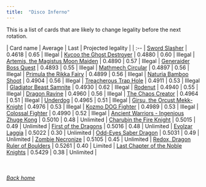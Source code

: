 ```yaml
---
title:  "Disco Inferno"
---
```


This is a list of cards that are likely to change legality before the next rotation.

| Card name | Average | Last | Projected legality |
| :-- |
[Sword Slasher](https://db.ygoprodeck.com/card/?search=Sword%20Slasher) | 0.4618 | 0.65 | Illegal |
[Kycoo the Ghost Destroyer](https://db.ygoprodeck.com/card/?search=Kycoo%20the%20Ghost%20Destroyer) | 0.4880 | 0.60 | Illegal |
[Artemis, the Magistus Moon Maiden](https://db.ygoprodeck.com/card/?search=Artemis,%20the%20Magistus%20Moon%20Maiden) | 0.4890 | 0.57 | Illegal |
[Generaider Boss Quest](https://db.ygoprodeck.com/card/?search=Generaider%20Boss%20Quest) | 0.4893 | 0.55 | Illegal |
[Mathmech Circular](https://db.ygoprodeck.com/card/?search=Mathmech%20Circular) | 0.4897 | 0.56 | Illegal |
[Primula the Rikka Fairy](https://db.ygoprodeck.com/card/?search=Primula%20the%20Rikka%20Fairy) | 0.4899 | 0.56 | Illegal |
[Naturia Bamboo Shoot](https://db.ygoprodeck.com/card/?search=Naturia%20Bamboo%20Shoot) | 0.4904 | 0.56 | Illegal |
[Treacherous Trap Hole](https://db.ygoprodeck.com/card/?search=Treacherous%20Trap%20Hole) | 0.4911 | 0.53 | Illegal |
[Gladiator Beast Samnite](https://db.ygoprodeck.com/card/?search=Gladiator%20Beast%20Samnite) | 0.4930 | 0.62 | Illegal |
[Rodenut](https://db.ygoprodeck.com/card/?search=Rodenut) | 0.4940 | 0.55 | Illegal |
[Dragon Ravine](https://db.ygoprodeck.com/card/?search=Dragon%20Ravine) | 0.4960 | 0.56 | Illegal |
[The Chaos Creator](https://db.ygoprodeck.com/card/?search=The%20Chaos%20Creator) | 0.4964 | 0.51 | Illegal |
[Underdog](https://db.ygoprodeck.com/card/?search=Underdog) | 0.4965 | 0.51 | Illegal |
[Girsu, the Orcust Mekk-Knight](https://db.ygoprodeck.com/card/?search=Girsu,%20the%20Orcust%20Mekk-Knight) | 0.4976 | 0.53 | Illegal |
[Kozmo DOG Fighter](https://db.ygoprodeck.com/card/?search=Kozmo%20DOG%20Fighter) | 0.4989 | 0.53 | Illegal |
[Colossal Fighter](https://db.ygoprodeck.com/card/?search=Colossal%20Fighter) | 0.4990 | 0.52 | Illegal |
[Ancient Warriors - Ingenious Zhuge Kong](https://db.ygoprodeck.com/card/?search=Ancient%20Warriors%20-%20Ingenious%20Zhuge%20Kong) | 0.5010 | 0.48 | Unlimited |
[Charubin the Fire Knight](https://db.ygoprodeck.com/card/?search=Charubin%20the%20Fire%20Knight) | 0.5015 | 0.49 | Unlimited |
[First of the Dragons](https://db.ygoprodeck.com/card/?search=First%20of%20the%20Dragons) | 0.5016 | 0.48 | Unlimited |
[Evolzar Laggia](https://db.ygoprodeck.com/card/?search=Evolzar%20Laggia) | 0.5022 | 0.30 | Unlimited |
[Odd-Eyes Saber Dragon](https://db.ygoprodeck.com/card/?search=Odd-Eyes%20Saber%20Dragon) | 0.5031 | 0.49 | Unlimited |
[Zombie Necronize](https://db.ygoprodeck.com/card/?search=Zombie%20Necronize) | 0.5105 | 0.45 | Unlimited |
[Redox, Dragon Ruler of Boulders](https://db.ygoprodeck.com/card/?search=Redox,%20Dragon%20Ruler%20of%20Boulders) | 0.5261 | 0.40 | Limited |
[Last Chapter of the Noble Knights](https://db.ygoprodeck.com/card/?search=Last%20Chapter%20of%20the%20Noble%20Knights) | 0.5429 | 0.38 | Unlimited |

<br>

###### [Back home](index)